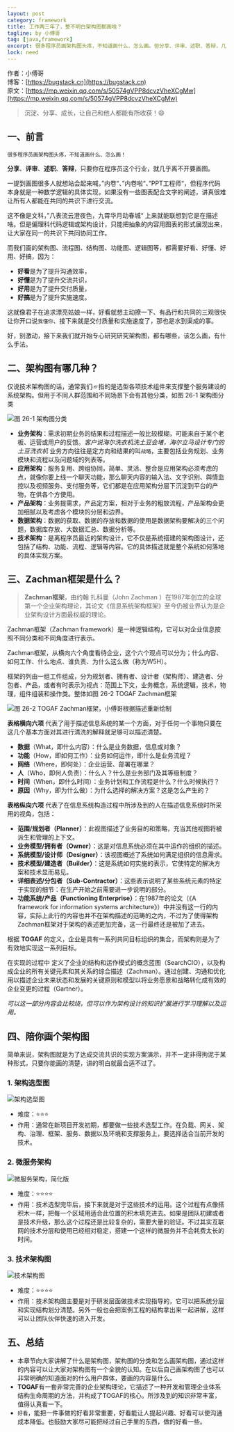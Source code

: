 ```yaml
---
layout: post
category: framework
title: 工作两三年了，整不明白架构图都画啥？
tagline: by 小傅哥
tag: [java,framework]
excerpt: 很多程序员画架构图头疼，不知道画什么、怎么画。但分享、评审、述职、答辩，几乎都离不开需要画架构图，所以本文就带着的你了解架构图和怎么画。
lock: need
---
```


作者：小傅哥
<br/>博客：[https://bugstack.cn](https://bugstack.cn)
<br/>原文：[https://mp.weixin.qq.com/s/50574gVPP8dcvzVheXCgMw](https://mp.weixin.qq.com/s/50574gVPP8dcvzVheXCgMw)

> 沉淀、分享、成长，让自己和他人都能有所收获！😄

## 一、前言

`很多程序员画架构图头疼，不知道画什么、怎么画！`

**分享**、**评审**、**述职**、**答辩**，只要你在程序员这个行业，就几乎离不开要画图。

一提到画图很多人就想站会起来喊，”内卷“、”内卷啦“、”PPT工程师“，但程序代码本身就是一种数学逻辑的具体实现，如果没有一些图表配合文字的阐述，讲真很难让所有人都能在共同的共识下进行交流。

这不像是文科，”八表流云澄夜色，九霄华月动春城“ 上来就能联想到它是在描述啥。但是偏理科代码逻辑或架构设计，只能把抽象的内容用图表的形式展现出来，让大家在同一的共识下共同协同工作。

而我们画的架构图、流程图、结构图、功能图、逻辑图等，都需要好看、好懂、好用、好搞，因为：
- **好看**是为了提升沟通效率，
- **好懂**是为了提升交流共识，
- **好用**是为了提升交付质量，
- **好搞**是为了提升实施速度。

这就像君子在追求漂亮姑娘一样，好看就想主动撩一下、有品行和共同的三观很快让你开口说`我懂你`、接下来就是交付质量和实施速度了，那也是水到渠成的事。

好，别激动，接下来我们就开始专心研究研究架构图，都有哪些，该怎么画，有什么手法。

## 二、架构图有哪几种？

仅说技术架构图的话，通常我们☞指的是选型各项技术组件来支撑整个服务建设的系统架构。但用于不同人群范围和不同场景下会有其他分类，如图 26-1 架构图分类

![图 26-1 架构图分类](https://bugstack.cn/assets/images/2020/all-26-1.png)

- **业务架构**：需求初期业务的结果和过程描述一般比较模糊，可能来自于某个老板、运营或用户的反馈。*客户说海尔洗衣机洗土豆会堵，海尔立马设计专门的土豆洗衣机* 业务方向往往是定方向和结果的叫`战略`，主要包括业务规划、业务模块和流程以及问题域的列表等。 
- **应用架构**：服务复用、跨组协同，简单、灵活、整合是应用架构必须考虑的点，就像你要上线一个聊天功能，那么聊天内容的输入法、文字识别、舆情监控以及视频服务、支付服务等，它们都是在应用架构分层下沉淀到平台的产物，在供各个方使用。
- **产品架构**：业务提需求，产品定方案，相对于业务的粗放流程，产品架构会更加细腻以及考虑各个模块的分层和边界。
- **数据架构**：数据的获取、数据的存放和数据的使用是数据架构要解决的三个问题，数据库存放、大数据汇总、数据分析等。
- **技术架构**：是离程序员最近的架构设计，它不仅是系统搭建的架构图设计，还包括了结构、功能、流程、逻辑等内容。它的具体描述就是整个系统如何落地的具体实现方案。

## 三、Zachman框架是什么？

>**Zachman框架**，由约翰 扎科曼（John Zachman ）在1987年创立的全球第一个企业架构理论，其论文《信息系统架构框架》至今仍被业界认为是企业架构设计方面最权威的理论。

Zachman框架（Zachman framework）是一种逻辑结构，它可以对企业信息按照不同分类和不同角度进行表示。

Zachman框架，从横向六个角度看待企业，这个六个观点可以分为；什么内容、如何工作、什么地点、谁负责、为什么这么做（称为W5H）。

框架的列由一组工件组成，分为规划者、拥有者、设计者（架构师）、建造者、分包者、产品，或者有时表示为视点：范围上下文，业务概念，系统逻辑，技术，物理，组件组装和操作类。整体如图 26-2 TOGAF Zachman框架

![图 26-2 TOGAF Zachman框架，小傅哥根据描述重新绘制](https://bugstack.cn/assets/images/2020/all-26-2.png)

**表格横向六项** 代表了用于描述信息系统的某一个方面，对于任何一个事物只要在这几个基本方面对其进行清洗的解释就足够可以描述清楚。

- **数据**（What，即什么内容）：什么是业务数据，信息或对象？
- **功能**（How，即如何工作）：业务如何运作，即什么是业务流程？
- **网络**（Where，即何处）：企业运营、部署在哪里？
- **人**（Who，即何人负责）：什么人？什么是业务部门及其等级制度？
- **时间**（When，即什么时间）：业务计划和工作流程是什么？什么时候执行？
- **原因**（Why，即为什么做）：为什么选择的解决方案？这是怎么产生的？

**表格纵向六项** 代表了在信息系统构造过程中所涉及到的人在描述信息系统时所采用的视角，包括：

- **范围/规划者（Planner）**：此视图描述了业务目的和策略，充当其他视图将被派生和管理的上下文。
- **业务模型/拥有者（Owner）**：这是对信息系统必须在其中运作的组织的描述。
- **系统模型/设计师（Designer）**：该视图概述了系统如何满足组织的信息需求。
- **技术模型/建造者（Builder）**：这是系统如何实施的表示，它使特定的解决方案和技术显而易见。
- **详细表述/分包者（Sub-Contractor）**：这些表示说明了某些系统元素的特定于实现的细节：在生产开始之前需要进一步说明的部分。
- **功能系统/产品（Functioning Enterprise）**：在1987年的论文（《A framework for information systems architecture》）中并没有这一行的内容，实际上此行的内容也并不在架构描述的范畴的之内，不过为了使得架构Zachman框架对于架构的表述更加完备，这一行最终还是被加了进去。

根据 **TOGAF** 的定义，企业是具有一系列共同目标组织的集合，而架构则是为了有效地实现这一系列目标。

在实现的过程中 定义了企业的结构和运作模式的概念蓝图（SearchCIO），以及构成企业的所有关键元素和其关系的综合描述（Zachman）。通过创建、沟通和优化用以描述企业未来状态和发展的关键原则和模型以将业务愿景和战略转化成有效的企业变更的过程（Gartner）。

*可以这一部分内容会比较绕，但可以作为架构设计的知识扩展进行学习理解以及运用。*

## 四、陪你画个架构图

简单来说，架构图就是为了达成交流共识的实现方案演示，并不一定非得拘泥于某种形式，只要你能画的清楚，讲的明白就最合适不过了。

### 1. 架构选型图

![架构选型图](https://bugstack.cn/assets/images/2020/interview/interview-1-01.png)

- 难度：⭐⭐⭐
- 作用：通常在新项目开发初期，都要做一些技术选型工作。在负载、网关、架构、治理、框架、服务、数据以及环境和支撑服务上，要选择适合当前开发的技术。

### 2. 微服务架构

![微服务架构，简化版](https://bugstack.cn/assets/images/2020/all-26-3.png)

- 难度：⭐⭐⭐⭐
- 作用：技术选型完毕后，接下来就是对于这些技术的运用。这个过程有点像搭积木一样，把每一个区域用适合此位置的积木填充进去。如果是团队初建或者是技术升级，那么这个过程还是比较复杂的，需要大量的验证。不过其实互联网的技术分层和使用已经相对稳定，搭建一个这样的微服务并不会耗费太长的时间。

### 3. 技术架构图

![技术架构图](https://bugstack.cn/assets/images/2020/interview/interview-all-3-08.png)

- 难度：⭐⭐⭐⭐
- 作用：技术架构图主要是对于研发层面做技术实现指导的，它可以把系统分层和实现结构划分清楚。另外一般也会把案例工程的结构拿出来一起讲解，这样可以让团队伙伴快速的进入开发。

## 五、总结

- 本章节向大家讲解了什么是架构图，架构图的分类和怎么画架构图，通过这样的内容可以让大家对架构图有一个全貌的认知。在以后自己画架构图了也可以非常明确的知道面对的什么用户群体，要画的内容是什么。
- **TOGAF**有一套非常完善的企业架构理论，它描述了一种开发和管理企业体系结构生命周期的方法，并构成了TOGAF的核心。所涉及到的知识非常丰富，值得认真看一下。
- `好看`，能把一件事做的好看非常重要，好看能让人提起兴趣、好看可以使沟通成本降低。也鼓励大家尽可能把经过自己手里的东西，做的好看一些。
